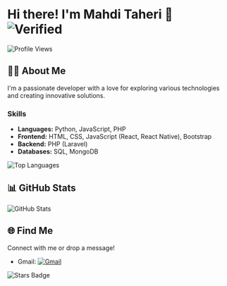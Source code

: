 # Hi there! I'm Mahdi Taheri 👋 ![Verified](https://img.shields.io/badge/Verified-blueviolet?style=flat-square)
![Profile Views](https://komarev.com/ghpvc/?username=MhdiTaheri&color=blueviolet)

## 👨‍💻 About Me
I'm a passionate developer with a love for exploring various technologies and creating innovative solutions.

### Skills
- **Languages:** Python, JavaScript, PHP
- **Frontend:** HTML, CSS, JavaScript (React, React Native), Bootstrap
- **Backend:** PHP (Laravel)
- **Databases:** SQL, MongoDB

![Top Languages](https://github-readme-stats.vercel.app/api/top-langs/?username=MhdiTaheri&layout=compact&theme=radical)

## 📊 GitHub Stats
![GitHub Stats](https://github-readme-stats.vercel.app/api?username=MhdiTaheri&show_icons=true&theme=radical)

## 🌐 Find Me
Connect with me or drop a message!
- Gmail: [![Gmail](https://img.shields.io/badge/Gmail-D14836?style=flat&logo=gmail&logoColor=white)](mailto:your-email@gmail.com)

![Stars Badge](https://img.shields.io/github/stars/MhdiTaheri?style=social)
